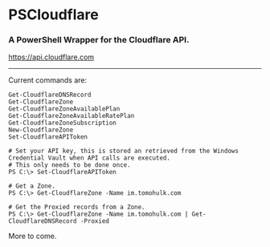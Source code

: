 # PSCloudflare #
### A PowerShell Wrapper for the Cloudflare API. ###
https://api.cloudflare.com

---

Current commands are:
```
Get-CloudflareDNSRecord
Get-CloudflareZone
Get-CloudflareZoneAvailablePlan
Get-CloudflareZoneAvailableRatePlan
Get-CloudflareZoneSubscription
New-CloudflareZone
Set-CloudflareAPIToken
```

```
# Set your API key, this is stored an retrieved from the Windows Credential Vault when API calls are executed.
# This only needs to be done once.
PS C:\> Set-CloudflareAPIToken

# Get a Zone.
PS C:\> Get-CloudflareZone -Name im.tomohulk.com

# Get the Proxied records from a Zone.
PS C:\> Get-CloudflareZone -Name im.tomohulk.com | Get-CloudflareDNSRecord -Proxied
```


More to come.
